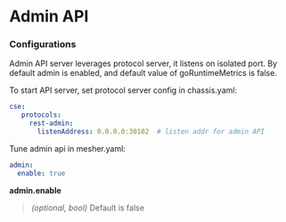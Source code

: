 # Admin API

### Configurations

Admin API server leverages protocol server, it listens on isolated port. By default admin is enabled, and default value of goRuntimeMetrics is false.

To start API server, set protocol server config in chassis.yaml:
```yaml
cse:
   protocols:
     rest-admin:
       listenAddress: 0.0.0.0:30102  # listen addr for admin API
```

Tune admin api in mesher.yaml:
```yaml
admin: 
  enable: true
```


**admin.enable**
>*(optional, bool)* Default is false



